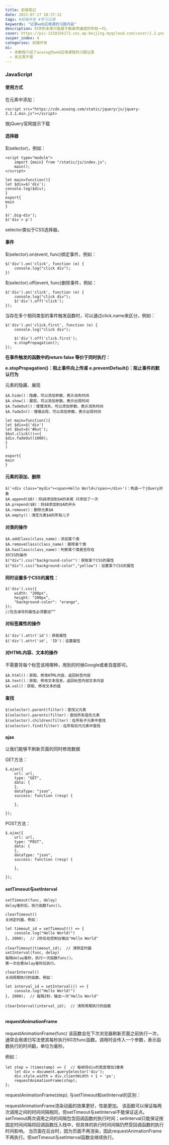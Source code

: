 ```yaml
---
title: 前端笔记
date: 2023-07-17 10:37:12
tags: #前端开发 #学习记录
keywords: "记录web应用课的习题内容"
description: 科学的未来只能属于勤奋而谦虚的年轻一代。
cover: https://pic-1318156172.cos.ap-beijing.myqcloud.com/cover/1.2.png
swiper_index: 4
categories: 前端开发
ai:
  - 本教程介绍了acwing的web应用课程的习题记录
  - 本文真不错
---
```


### JavaScript

#### **使用方式**

在<head>元素中添加：

```
<script src="https://cdn.acwing.com/static/jquery/js/jquery-3.3.1.min.js"></script>
```

按jQuery官网提示下载

#### **选择器**

$(selector)，例如：

```
<sript type="module">
	import {main} from "/static/js/index.js";
	main();
</script> 
```

```
let main=function(){
let $div=$('div');
console.log($div);
}
export{
main
}

$('.big-div');
$('div > p')
```

selector类似于CSS选择器。

#### **事件**

$(selector).on(event, func)绑定事件，例如：

```
$('div').on('click', function (e) {
    console.log("click div");
})
```

$(selector).off(event, func)删除事件，例如：

```
$('div').on('click', function (e) {
    console.log("click div");
    $('div').off('click');
});
```

当存在多个相同类型的事件触发函数时，可以通过click.name来区分，例如：

```
$('div').on('click.first', function (e) {
    console.log("click div");

    $('div').off('click.first');
	e.stopPropagation();
});
```

**在事件触发的函数中的return false 等价于同时执行：**

**e.stopPropagation()：阻止事件向上传递**
**e.preventDefault()：阻止事件的默认行为**

元素的隐藏、展现

```
$A.hide()：隐藏，可以添加参数，表示消失时间
$A.show()：展现，可以添加参数，表示出现时间
$A.fadeOut()：慢慢消失，可以添加参数，表示消失时间
$A.fadeIn()：慢慢出现，可以添加参数，表示出现时间
```

```
let main=function(){
let $div=$('div')
let $but=$('#but');
$but.click(()=>{
$div.fadeOut(1000);
}
)

export{
main
}
```

#### 元素的添加、删除

```
$('<div class="mydiv"><span>Hello World</span></div>')：构造一个jQuery对象
$A.append($B)：将$B添加到$A的末尾 只添加了一次 
$A.prepend($B)：将$B添加到$A的开头
$A.remove()：删除元素$A
$A.empty()：清空元素$A的所有儿子
```

#### 对类的操作

```
$A.addClass(class_name)：添加某个类
$A.removeClass(class_name)：删除某个类
$A.hasClass(class_name)：判断某个类是否存在
对CSS的操作
$("div").css("background-color")：获取某个CSS的属性
$("div").css("background-color","yellow")：设置某个CSS的属性
```

#### 同时设置多个CSS的属性：

```
$('div').css({
    width: "200px",
    height: "200px",
    "background-color": "orange",
});
//包含减号的属性必须要加“”
```

#### 对标签属性的操作

```
$('div').attr('id')：获取属性
$('div').attr('id', 'ID')：设置属性
```

#### 对HTML内容、文本的操作

不需要背每个标签该用哪种，用到的时候Google或者百度即可。

```
$A.html()：获取、修改HTML内容，返回标签内容
$A.text()：获取、修改文本信息，返回标签内部文本内容
$A.val()：获取、修改文本的值  
```

#### 查找

```
$(selector).parent(filter)：查找父元素
$(selector).parents(filter)：查找所有祖先元素
$(selector).children(filter)：在所有子元素中查找
$(selector).find(filter)：在所有后代元素中查找
```

#### **ajax**

让我们能够不刷新页面的同时修改数据    

GET方法：

```
$.ajax({
    url: url,
    type: "GET",
    data: {
    },
    dataType: "json",
    success: function (resp) {

    },

});
```

POST方法：

```
$.ajax({
    url: url,
    type: "POST",
    data: {
    },
    dataType: "json",
    success: function (resp) {

    },

});
```

#### **setTimeout与setInterval**

```
setTimeout(func, delay)
delay毫秒后，执行函数func()。

clearTimeout()
关闭定时器，例如：

let timeout_id = setTimeout(() => {
    console.log("Hello World!")
}, 2000);  // 2秒后在控制台输出"Hello World"

clearTimeout(timeout_id);  // 清除定时器
setInterval(func, delay)
每隔delay毫秒，执行一次函数func()。
第一次在第delay毫秒后执行。

clearInterval()
关闭周期执行的函数，例如：

let interval_id = setInterval(() => {
    console.log("Hello World!")
}, 2000);  // 每隔2秒，输出一次"Hello World"

clearInterval(interval_id);  // 清除周期执行的函数


```

#### requestAnimationFrame

requestAnimationFrame(func)
该函数会在下次浏览器刷新页面之前执行一次，通常会用递归写法使其每秒执行60次func函数。调用时会传入一个参数，表示函数执行的时间戳，单位为毫秒。

例如：

```
let step = (timestamp) => {  // 每帧将div的宽度增加1像素
    let div = document.querySelector('div');
    div.style.width = div.clientWidth + 1 + 'px';
    requestAnimationFrame(step);
};
```

requestAnimationFrame(step);
与setTimeout和setInterval的区别：

requestAnimationFrame渲染动画的效果更好，性能更加。
该函数可以保证每两次调用之间的时间间隔相同，但setTimeout与setInterval不能保证这点。setTmeout两次调用之间的间隔包含回调函数的执行时间；setInterval只能保证按固定时间间隔将回调函数压入栈中，但具体的执行时间间隔仍然受回调函数的执行时间影响。
当页面在后台时，因为页面不再渲染，因此requestAnimationFrame不再执行。但setTimeout与setInterval函数会继续执行。
